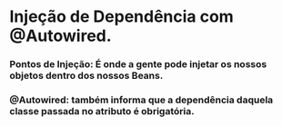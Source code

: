 # Injeção de Dependência com @Autowired.
### Pontos de Injeção: É onde a gente pode injetar os nossos objetos dentro dos nossos Beans.
### @Autowired: também informa que a dependência daquela classe passada no atributo é obrigatória.
